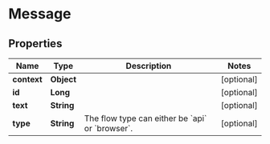 

# Message

## Properties

Name | Type | Description | Notes
------------ | ------------- | ------------- | -------------
**context** | **Object** |  |  [optional]
**id** | **Long** |  |  [optional]
**text** | **String** |  |  [optional]
**type** | **String** | The flow type can either be &#x60;api&#x60; or &#x60;browser&#x60;. |  [optional]



